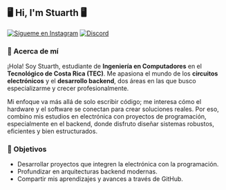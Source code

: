 ## 🖥️ Hi, I'm Stuarth 🖥️

[![Sígueme en Instagram](https://img.shields.io/badge/Instagram-@stuarth195-E4405F?style=for-the-badge\&logo=instagram\&logoColor=white)](https://www.instagram.com/stuarth195/)
[![Discord](https://img.shields.io/badge/Discord-overlast-5865F2?style=for-the-badge\&logo=discord\&logoColor=white)](https://discord.com/)

### 👋 Acerca de mí

¡Hola! Soy Stuarth, estudiante de **Ingeniería en Computadores** en el **Tecnológico de Costa Rica (TEC)**.
Me apasiona el mundo de los **circuitos electrónicos** y el **desarrollo backend**, dos áreas en las que busco especializarme y crecer profesionalmente.

Mi enfoque va más allá de solo escribir código; me interesa cómo el hardware y el software se conectan para crear soluciones reales. Por eso, combino mis estudios en electrónica con proyectos de programación, especialmente en el backend, donde disfruto diseñar sistemas robustos, eficientes y bien estructurados.

### 🚀 Objetivos

* Desarrollar proyectos que integren la electrónica con la programación.
* Profundizar en arquitecturas backend modernas.
* Compartir mis aprendizajes y avances a través de GitHub.
